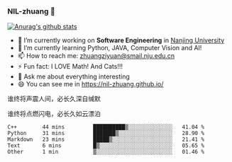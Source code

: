 ### NIL-zhuang 👋

<!--
**NIL-zhuang/NIL-zhuang** is a ✨ _special_ ✨ repository because its `README.md` (this file) appears on your GitHub profile.

Here are some ideas to get you started:

- 🔭 I’m currently working on ...
- 🌱 I’m currently learning ...
- 👯 I’m looking to collaborate on ...
- 🤔 I’m looking for help with ...
- 💬 Ask me about ...
- 📫 How to reach me: ...
- 😄 Pronouns: ...
- ⚡ Fun fact: ...
-->

[![Anurag's github stats](https://github-readme-stats.vercel.app/api?username=NIL-zhuang)](https://github.com/anuraghazra/github-readme-stats)

- 🔭 I’m currently working on **Software Engineering** in [Nanjing University](https://www.nju.edu.cn/)
- 🌱 I’m currently learning Python, JAVA, Computer Vision and AI!
- 📫 How to reach me: zhuangziyuan@smail.nju.edu.cn
- ⚡ Fun fact: I LOVE Math! And Cats!!!
- 💬 Ask me about everything interesting
- 😄 You can see me in https://nil-zhuang.github.io/

谁终将声震人间，必长久深自缄默

谁终将点燃闪电，必长久如云漂泊

<!--START_SECTION:waka-->
```text
C++        44 mins         ██████████▒░░░░░░░░░░░░░░   41.04 % 
Python     31 mins         ███████▒░░░░░░░░░░░░░░░░░   28.90 % 
Markdown   23 mins         █████▒░░░░░░░░░░░░░░░░░░░   21.41 % 
Text       6 mins          █▒░░░░░░░░░░░░░░░░░░░░░░░   05.65 % 
Other      1 min           ▒░░░░░░░░░░░░░░░░░░░░░░░░   01.46 % 
```
<!--END_SECTION:waka-->
